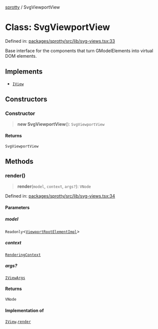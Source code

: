 
[sprotty](../globals) / SvgViewportView

# Class: SvgViewportView

Defined in: [packages/sprotty/src/lib/svg-views.tsx:33](https://github.com/eclipse-sprotty/sprotty/blob/f9b2433481cc27a1ac0c92d525a92039ae7f6c76/packages/sprotty/src/lib/svg-views.tsx#L33)

Base interface for the components that turn GModelElements into virtual DOM elements.

## Implements

- [`IView`](../Interface.IView)

## Constructors

### Constructor

> **new SvgViewportView**(): `SvgViewportView`

#### Returns

`SvgViewportView`

## Methods

### render()

> **render**(`model`, `context`, `args?`): `VNode`

Defined in: [packages/sprotty/src/lib/svg-views.tsx:34](https://github.com/eclipse-sprotty/sprotty/blob/f9b2433481cc27a1ac0c92d525a92039ae7f6c76/packages/sprotty/src/lib/svg-views.tsx#L34)

#### Parameters

##### model

`Readonly`\<[`ViewportRootElementImpl`](../Class.ViewportRootElementImpl)\>

##### context

[`RenderingContext`](../Interface.RenderingContext)

##### args?

[`IViewArgs`](../Interface.IViewArgs)

#### Returns

`VNode`

#### Implementation of

[`IView`](../Interface.IView).[`render`](../Interface.IView.md#render)

